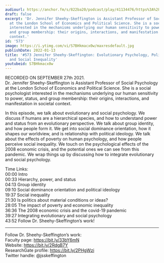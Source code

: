 ```yaml
---
audiourl: https://anchor.fm/s/822ba20/podcast/play/41134476/https%3A%2F%2Fd3ctxlq1ktw2nl.cloudfront.net%2Fstaging%2F2021-9-1%2F92fe8d7c-5778-bd06-6eb1-2888f41d15b3.m4a
draft: false
excerpt: 'Dr. Jennifer Sheehy-Skeffington is Assistant Professor of Social Psychology
  at the London School of Economics and Political Science. She is a social psychologist
  interested in the mechanisms underlying our human sensitivity to power, status,
  and group membership: their origins, interactions, and manifestation in societal
  context.'
id: '573'
image: https://i.ytimg.com/vi/S7BHkmacx0w/maxresdefault.jpg
publishDate: 2022-01-13
title: '#573 Jennifer Sheehy-Skeffington: Evolutionary Psychology, Political Ideology,
  and Social Inequality'
youtubeid: S7BHkmacx0w
---
```

<div class="timelinks">

RECORDED ON SEPTEMBER 27th 2021.  
Dr. Jennifer Sheehy-Skeffington is Assistant Professor of Social Psychology at the London School of Economics and Political Science. She is a social psychologist interested in the mechanisms underlying our human sensitivity to power, status, and group membership: their origins, interactions, and manifestation in societal context.

In this episode, we talk about evolutionary and social psychology. We discuss if humans are a hierarchical species, and how to understand power and status from an evolutionary perspective. We talk about group identity, and how people form it. We get into social dominance orientation, how it shapes our worldview, and is relationship with political ideology. We talk about the effects of poverty on human psychology, and how people perceive social inequality. We touch on the psychological effects of the 2008 economic crisis, and the potential ones we can see from this pandemic. We wrap things up by discussing how to integrate evolutionary and social psychology.

Time Links:  
<time>00:00</time> Intro  
<time>00:33</time> Hierarchy, power, and status  
<time>04:13</time> Group identity  
<time>09:10</time> Social dominance orientation and political ideology  
<time>19:37</time> Social inequality  
<time>21:30</time> Is politics about material conditions or ideas?  
<time>28:05</time> The impact of poverty and economic inequality  
<time>36:36</time> The 2008 economic crisis and the covid-19 pandemic  
<time>39:27</time> Integrating evolutionary and social psychology  
<time>43:52</time> Follow Dr. Sheehy-Skeffington’s work!

---

Follow Dr. Sheehy-Skeffington’s work:  
Faculty page: https://bit.ly/33bY6mN  
Website: https://bit.ly/2RdgB7Y  
ResearchGate profile: https://bit.ly/2PHgWzi  
Twitter handle: @jsskeffington
</div>

